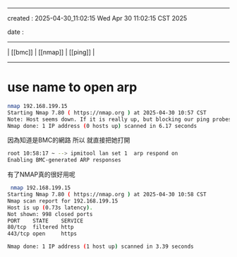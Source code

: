 -------------------------------------------------------------------------------
created	:
2025-04-30_11:02:15
Wed Apr 30 11:02:15 CST 2025

date	:

-------------------------------------------------------------------------------
| [[bmc]] | [[nmap]] | [[ping]] |

-------------------------------------------------------------------------------

# use name to open arp #
```bash ====sss================================================================
nmap 192.168.199.15
Starting Nmap 7.80 ( https://nmap.org ) at 2025-04-30 10:57 CST
Note: Host seems down. If it is really up, but blocking our ping probes, try -Pn
Nmap done: 1 IP address (0 hosts up) scanned in 6.17 seconds
```
因為知道是BMC的網路 所以 就直接把她打開
```bash ====sss================================================================
root 10:58:17 ~ --> ipmitool lan set 1  arp respond on
Enabling BMC-generated ARP responses
```
有了NMAP真的很好用呢
```bash ====sss================================================================
 nmap 192.168.199.15
Starting Nmap 7.80 ( https://nmap.org ) at 2025-04-30 10:58 CST
Nmap scan report for 192.168.199.15
Host is up (0.73s latency).
Not shown: 998 closed ports
PORT    STATE    SERVICE
80/tcp  filtered http
443/tcp open     https

Nmap done: 1 IP address (1 host up) scanned in 3.39 seconds
```

